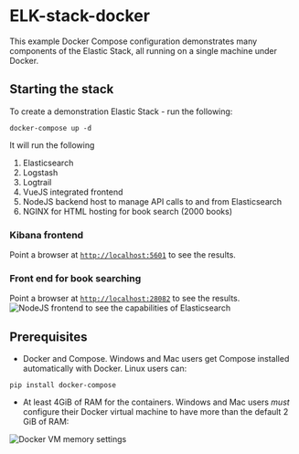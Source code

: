 # ELK-stack-docker
This example Docker Compose configuration demonstrates many components of the
Elastic Stack, all running on a single machine under Docker.

## Starting the stack


To create a demonstration Elastic Stack - run the following:

```
docker-compose up -d
```

It will run the following
1. Elasticsearch
2. Logstash
3. Logtrail
4. VueJS integrated frontend
5. NodeJS backend host to manage API calls to and from Elasticsearch
6. NGINX for HTML hosting for book search (2000 books)

### Kibana frontend
Point a browser at [`http://localhost:5601`](http://localhost:5601) to see the results.

### Front end for book searching
Point a browser at [`http://localhost:28082`](http://localhost:28082) to see the results.
![NodeJS frontend to see the capabilities of Elasticsearch](screenshots/elk_search.gif)


## Prerequisites
- Docker and Compose. Windows and Mac users get Compose installed automatically
with Docker. Linux users can:
```
pip install docker-compose
```

- At least 4GiB of RAM for the containers. Windows and Mac users _must_
configure their Docker virtual machine to have more than the default 2 GiB of
RAM:

![Docker VM memory settings](screenshots/docker-vm-memory-settings.png)
